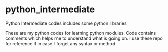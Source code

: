 # python_intermediate
Python Intermediate codes includes some python libraries 

These are my python codes for learning python modules. Code contains comments which helps me to understand what is going on. I use these repo for reference if in case I forget any syntax or method.
